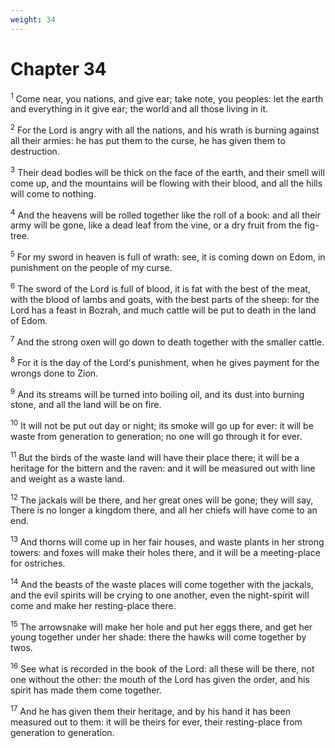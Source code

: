 ```yaml
---
weight: 34
---
```


# Chapter 34

<sup>1</sup> Come near, you nations, and give ear; take note, you peoples: let the earth and everything in it give ear; the world and all those living in it. 

<sup>2</sup> For the Lord is angry with all the nations, and his wrath is burning against all their armies: he has put them to the curse, he has given them to destruction. 

<sup>3</sup> Their dead bodies will be thick on the face of the earth, and their smell will come up, and the mountains will be flowing with their blood, and all the hills will come to nothing. 

<sup>4</sup> And the heavens will be rolled together like the roll of a book: and all their army will be gone, like a dead leaf from the vine, or a dry fruit from the fig-tree. 

<sup>5</sup> For my sword in heaven is full of wrath: see, it is coming down on Edom, in punishment on the people of my curse. 

<sup>6</sup> The sword of the Lord is full of blood, it is fat with the best of the meat, with the blood of lambs and goats, with the best parts of the sheep: for the Lord has a feast in Bozrah, and much cattle will be put to death in the land of Edom. 

<sup>7</sup> And the strong oxen will go down to death together with the smaller cattle. 

<sup>8</sup> For it is the day of the Lord's punishment, when he gives payment for the wrongs done to Zion. 

<sup>9</sup> And its streams will be turned into boiling oil, and its dust into burning stone, and all the land will be on fire. 

<sup>10</sup> It will not be put out day or night; its smoke will go up for ever: it will be waste from generation to generation; no one will go through it for ever. 

<sup>11</sup> But the birds of the waste land will have their place there; it will be a heritage for the bittern and the raven: and it will be measured out with line and weight as a waste land. 

<sup>12</sup> The jackals will be there, and her great ones will be gone; they will say, There is no longer a kingdom there, and all her chiefs will have come to an end. 

<sup>13</sup> And thorns will come up in her fair houses, and waste plants in her strong towers: and foxes will make their holes there, and it will be a meeting-place for ostriches. 

<sup>14</sup> And the beasts of the waste places will come together with the jackals, and the evil spirits will be crying to one another, even the night-spirit will come and make her resting-place there. 

<sup>15</sup> The arrowsnake will make her hole and put her eggs there, and get her young together under her shade: there the hawks will come together by twos. 

<sup>16</sup> See what is recorded in the book of the Lord: all these will be there, not one without the other: the mouth of the Lord has given the order, and his spirit has made them come together. 

<sup>17</sup> And he has given them their heritage, and by his hand it has been measured out to them: it will be theirs for ever, their resting-place from generation to generation. 


